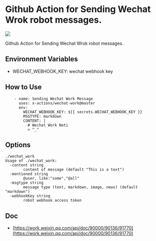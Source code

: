# Github Action for Sending Wechat Wrok robot messages.

![](https://github.com/x-actions/wechat/workflows/wechat/badge.svg)

Github Action for Sending Wechat Wrok robot messages.

## Environment Variables

- WECHAT_WEBHOOK_KEY: wechat webhook key

## How to Use

```
    - name: Sending Wechat Work Message
      uses: x-actions/wechat-work@master
      env:
        WECHAT_WEBHOOK_KEY: ${{ secrets.WECHAT_WEBHOOK_KEY }}
        MSGTYPE: markdown
        CONTENT: |
          # Wechat Work Noti
          > ^_^
```

## Options

```
./wechat_work
Usage of ./wechat_work:
  -content string
    	content of message (default "This is a text")
  -mentioned string
    	@user, like:"some","@all"
  -msgtype string
    	message type (text, markdown, image, news) (default "markdown")
  -webhookKey string
    	robot webhook access token
```

## Doc

- [https://work.weixin.qq.com/api/doc/90000/90136/91770](https://work.weixin.qq.com/api/doc/90000/90136/91770)
